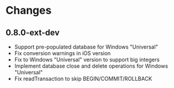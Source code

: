 # Changes

## 0.8.0-ext-dev

- Support pre-populated database for Windows "Universal"
- Fix conversion warnings in iOS version
- Fix to Windows "Universal" version to support big integers
- Implement database close and delete operations for Windows "Universal"
- Fix readTransaction to skip BEGIN/COMMIT/ROLLBACK
